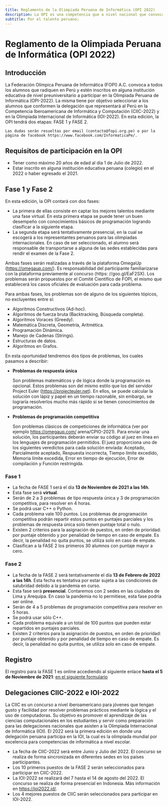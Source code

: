 ```yaml
---
title: Reglamento de la Olimpiada Peruana de Informática (OPI 2022)
description: La OPI es una competencia que a nivel nacional que convoca a estudiantes de secundaria con habilidades de solución de problemas. Los estudiantes hacen uso de la lógica, su ingenio y habilidades de programación para resolver los desafíos presentados.
subtitle: Por el talento peruano;
---
```


# Reglamento de la Olimpiada Peruana de Informática (OPI 2022)

##  Introducción 

La Federación Olímpica Peruana de Informática (FOPI) A.C. convoca a todos los alumnos que radiquen en Perú y estén inscritos en alguna institución educativa de nivel preuniversitario a participar en la Olimpiada Peruana de Informática (OPI-2022). La misma tiene por objetivo seleccionar a los alumnos que conformen la delegación que representará al Perú en la Competencia Iberoamericana de Informática y Computación (CIIC-2022) y en la Olimpiada Internacional de Informática (IOI-2022). En esta edición, la OPI tendrá dos etapas: FASE 1 y FASE 2. 

    Las dudas serán resueltas por email (contacto@fopi.org.pe) o por la página de facebook https://www.facebook.com/InformaticaPe/. 


##     Requisitos de participación en la OPI 

* Tener como máximo 20 años de edad al día 1 de Julio de 2022. 
* Estar inscrito en alguna institución educativa peruana (colegio) en el 2022 o haber egresado el 2021. 

## Fase 1 y Fase 2 


En esta edición, la OPI contará con dos fases:

* La primera de ellas consiste en captar los mejores talentos mediante una fase virtual. En esta primera etapa se puede tener un buen desempeño con conocimientos básicos de programación logrando clasificar a la siguiente etapa.
* La segunda etapa será tentativamente presencial, en la cual se escogerá a los representantes peruanos para las olimpiadas internacionales. En caso de ser seleccionado, el alumno será responsable de transportarse a alguna de las sedes establecidas para rendir el examen de la Fase 2. 

Ambas fases serán realizadas a través de la plataforma OmegaUp (https://omegaup.com/). Es responsabilidad del participante familiarizarse con la plataforma previamente al concurso (https: //goo.gl/EaF2SX). Los problemas serán propuestos por el Comité Científico de FOPI, el mismo que establecerá los casos oficiales de evaluación para cada problema. 

Para ambas fases, los problemas son de alguno de los siguientes tópicos, no excluyentes entre sí: 
* Algoritmos Constructivos (Ad-hoc).
* Algoritmos de fuerza bruta (Backtracking, Búsqueda completa).
* Algoritmos Voraces (Greedy).
* Matemática Discreta, Geometría, Aritmética.
* Programación Dinámica.
* Manejo de Cadenas (Strings).
* Estructuras de datos.
* Algoritmos en Grafos.

En esta oportunidad tendremos dos tipos de problemas, los cuales pasamos a describir:

* **Problemas de respuesta única**

    Son problemas matemáticos y de lógica donde la programación es opcional. Estos problemas son del mismo estilo que los del servidor Project Euler (https://projecteuler.net). En ellos, se puede calcular la solución con lápiz y papel en un tiempo razonable, sin embargo, se lograría resolverlos mucho más rápido si se tienen conocimientos de programación. 

* **Problemas de programación competitiva**

    Son problemas clásicos de competiciones de informática (ver por ejemplo https://omegaup.com/ arena/CPIO-2021). Para enviar una solución, los participantes deberán enviar su código al juez en línea en los lenguajes de programación permitidos. El juez proporciona uno de los siguientes veredictos para cada solución enviada: Aceptado, Parcialmente aceptado, Respuesta incorrecta, Tiempo límite excedido, Memoria límite excedida, Error en tiempo de ejecución, Error de compilación y Función restringida. 


###    Fase 1 

* La fecha de FASE 1 será el día **13 de Noviembre de 2021 a las 14h**. 
* Esta fase será **virtual**. 
* Serán de 2 a 3 problemas de tipo respuesta única y 3 de programación competitiva, para resolver en 4 horas. 
* Se podrá usar C++ o Python. 
* Cada problema vale 100 puntos. Los problemas de programación competitiva podrán repartir estos puntos en puntajes parciales y los problemas de respuesta única solo tienen puntaje total o nulo. 
* Existen 2 criterios para la asignación de puestos, en orden de prioridad: por puntaje obtenido y por penalidad de tiempo en caso de empate. Es decir, la penalidad no quita puntos, se utiliza solo en caso de empate. 
* Clasifican a la FASE 2 los primeros 30 alumnos con puntaje mayor a cero. 

###     Fase 2 

* La fecha de la FASE 2 será tentativamente el día **13 de Febrero de 2022 a las 14h**. Esta fecha es tentativa por estar sujeta a las condiciones de salubridad debido a la pandemia en curso. 
* Esta fase será **presencial**. Contaremos con 2 sedes en las ciudades de Lima y Arequipa. En caso la pandemia no lo permitiese, esta fase podría ser online.
* Serán de 4 a 5 problemas de programación competitiva para resolver en 5 horas.
* Se podrá usar sólo C++. 
* Cada problema equivale a un total de 100 puntos que pueden estar repartidos en puntajes parciales. 
* Existen 2 criterios para la asignación de puestos, en orden de prioridad: por puntaje obtenido y por penalidad de tiempo en caso de empate. Es decir, la penalidad no quita puntos, se utiliza solo en caso de empate. 


## Registro 

El registro para la FASE 1 es online accediendo al siguiente enlace **hasta el 5 de Noviembre de 2021**: [en el siguiente formulario](https://docs.google.com/forms/d/1LO5qQp9yVQhuYdonJAPSYfzWFTb0M-hOcp4JEVOjj-M/edit)


## Delegaciones CIIC-2022 e IOI-2022 


   La CIIC es un concurso a nivel iberoamericano para jóvenes que tengan gusto y facilidad por resolver problemas prácticos mediante la lógica y el uso de computadoras. Su objetivo es promover el aprendizaje de las ciencias computacionales en los estudiantes y servir como preparación para las delegaciones nacionales que asisten a la Olimpiada Internacional de Informática (IOI). El 2022 será  la primera edición en donde una delegación peruana participa en la IOI, la cual es la olimpiada mundial por excelencia para competencias de informática a nivel escolar. 



* La fecha de CIIC-2022 será entre Junio y Julio del 2022. El concurso se realiza de forma sincronizada en diferentes sedes en los países participantes. 
*  Los 10 primeros puestos de la FASE 2 serán seleccionados para participar en CIIC-2022. 
* La IOI-2022 se realizará del 7 hasta el 14 de agosto del 2022. El concurso se realiza de forma presencial en Indonesia. Más información en https://ioi2022.id/. 
* Los 4 mejores puestos de CIIC serán seleccionados para participar en IOI-2022. 
